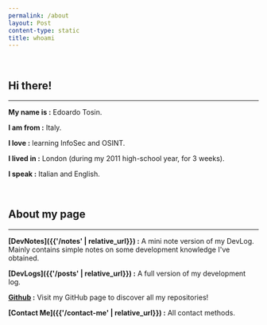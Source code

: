 ```yaml
---
permalink: /about
layout: Post
content-type: static
title: whoami
---
```


<br />

## Hi there!
---
**My name is :** Edoardo Tosin.

**I am from :** Italy.

**I love :** learning InfoSec and OSINT.

**I lived in :** London (during my 2011 high-school year, for 3 weeks).

**I speak :** Italian and English.

<br>

## About my page
---
**[DevNotes]({{'/notes' | relative_url}}) :** A mini note version of my DevLog. Mainly contains simple notes on some development knowledge I've obtained.

**[DevLogs]({{'/posts' | relative_url}}) :** A full version of my development log.

**[Github](https://github.com/edoardotosin) :**
Visit my GitHub page to discover all my repositories!

**[Contact Me]({{'/contact-me' | relative_url}}) :** All contact methods.

<br>